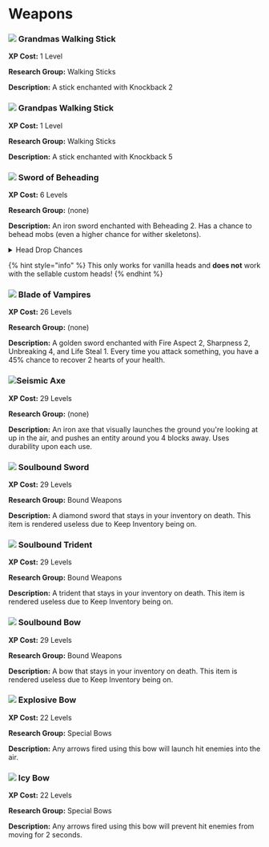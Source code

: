 # Weapons

### ![](../../.gitbook/assets/grandmas\_walking\_stick.png) Grandmas Walking Stick

**XP Cost:** 1 Level

**Research Group:** Walking Sticks

**Description:** A stick enchanted with Knockback 2

### ![](../../.gitbook/assets/grandpas\_walking\_stick.png) Grandpas Walking Stick

**XP Cost:** 1 Level

**Research Group:** Walking Sticks

**Description:** A stick enchanted with Knockback 5

### ![](../../.gitbook/assets/sword\_of\_beheading.png) Sword of Beheading

**XP Cost:** 6 Levels

**Research Group:** (none)

**Description:** An iron sword enchanted with Beheading 2. Has a chance to behead mobs (even a higher chance for wither skeletons).

<details>

<summary>Head Drop Chances</summary>

Player - 70%

Creeper - 40%

Skeleton - 40%

Zombie - 40%

Wither Skeleton - 25% (up from 2.5% vanilla chance)

</details>

{% hint style="info" %}
This only works for vanilla heads and **does not** work with the sellable custom heads!
{% endhint %}

### ![](../../.gitbook/assets/blade\_of\_vampires.png) Blade of Vampires

**XP Cost:** 26 Levels

**Research Group:** (none)

**Description:** A golden sword enchanted with Fire Aspect 2, Sharpness 2, Unbreaking 4, and Life Steal 1. Every time you attack something, you have a 45% chance to recover 2 hearts of your health.

### ![](../../.gitbook/assets/seismic\_axe.png)Seismic Axe

**XP Cost:** 29 Levels

**Research Group:** (none)

**Description:** An iron axe that visually launches the ground you're looking at up in the air, and pushes an entity around you 4 blocks away. Uses durability upon each use.

### ![](../../.gitbook/assets/soulbound\_sword.png) Soulbound Sword

**XP Cost:** 29 Levels

**Research Group:** Bound Weapons

**Description:** A diamond sword that stays in your inventory on death. This item is rendered useless due to Keep Inventory being on.

### ![](../../.gitbook/assets/soulbound\_trident.png) Soulbound Trident

**XP Cost:** 29 Levels

**Research Group:** Bound Weapons

**Description:** A trident that stays in your inventory on death. This item is rendered useless due to Keep Inventory being on.

### ![](../../.gitbook/assets/soulbound\_bow.png) Soulbound Bow

**XP Cost:** 29 Levels

**Research Group:** Bound Weapons

**Description:** A bow that stays in your inventory on death. This item is rendered useless due to Keep Inventory being on.

### ![](../../.gitbook/assets/explosive\_bow.png) Explosive Bow

**XP Cost:** 22 Levels

**Research Group:** Special Bows

**Description:** Any arrows fired using this bow will launch hit enemies into the air.

### ![](../../.gitbook/assets/icy\_bow.png) Icy Bow

**XP Cost:** 22 Levels

**Research Group:** Special Bows

**Description:** Any arrows fired using this bow will prevent hit enemies from moving for 2 seconds.
